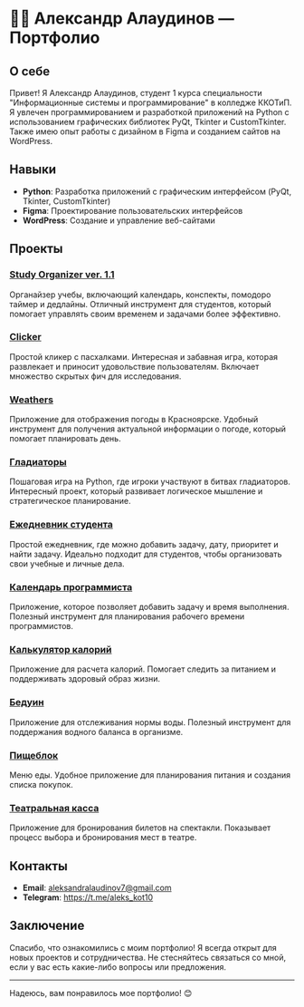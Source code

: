 # 👨‍💻 Александр Алаудинов — Портфолио

## О себе
Привет! Я Александр Алаудинов, студент 1 курса специальности "Информационные системы и программирование" в колледже ККОТиП. Я увлечен программированием и разработкой приложений на Python с использованием графических библиотек PyQt, Tkinter и CustomTkinter. Также имею опыт работы с дизайном в Figma и созданием сайтов на WordPress.

## Навыки
- **Python**: Разработка приложений с графическим интерфейсом (PyQt, Tkinter, CustomTkinter)
- **Figma**: Проектирование пользовательских интерфейсов
- **WordPress**: Создание и управление веб-сайтами

## Проекты

### [Study Organizer ver. 1.1](https://github.com/Alesandro515/Alesandro515/tree/main/Study%20organizer%20ver.%201.1)
Органайзер учебы, включающий календарь, конспекты, помодоро таймер и дедлайны. Отличный инструмент для студентов, который помогает управлять своим временем и задачами более эффективно.

### [Clicker](https://github.com/Alesandro515/Alesandro515/tree/main/cliker)
Простой кликер с пасхалками. Интересная и забавная игра, которая развлекает и приносит удовольствие пользователям. Включает множество скрытых фич для исследования.

### [Weathers](https://github.com/Alesandro515/Alesandro515/tree/main/weathers)
Приложение для отображения погоды в Красноярске. Удобный инструмент для получения актуальной информации о погоде, который помогает планировать день.

### [Гладиаторы](https://github.com/Alesandro515/Alesandro515/tree/main/%D0%93%D0%BB%D0%B0%D0%B4%D0%B8%D0%B0%D1%82%D0%BE%D1%80%D1%8B)
Пошаговая игра на Python, где игроки участвуют в битвах гладиаторов. Интересный проект, который развивает логическое мышление и стратегическое планирование.

### [Ежедневник студента](https://github.com/Alesandro515/Alesandro515/tree/main/%D0%95%D0%B6%D0%B5%D0%B4%D0%BD%D0%B5%D0%B2%D0%BD%D0%B8%D0%BA%20%D1%81%D1%82%D1%83%D0%B4%D0%B5%D0%BD%D1%82%D0%B0)
Простой ежедневник, где можно добавить задачу, дату, приоритет и найти задачу. Идеально подходит для студентов, чтобы организовать свои учебные и личные дела.

### [Календарь программиста](https://github.com/Alesandro515/Alesandro515/tree/main/%D0%9A%D0%B0%D0%BB%D0%B5%D0%BD%D0%B4%D0%B0%D1%80%D1%8C%20%D0%BF%D1%80%D0%BE%D0%B3%D1%80%D0%B0%D0%BC%D0%BC%D0%B8%D1%81%D1%82%D0%B0)
Приложение, которое позволяет добавить задачу и время выполнения. Полезный инструмент для планирования рабочего времени программистов.

### [Калькулятор калорий](https://github.com/Alesandro515/Alesandro515/tree/main/%D0%9A%D0%B0%D0%BB%D1%8C%D0%BA%D1%83%D0%BB%D1%8F%D1%82%D0%BE%D1%80%20%D0%BA%D0%B0%D0%BB%D0%BE%D1%80%D0%B8%D0%B9)
Приложение для расчета калорий. Помогает следить за питанием и поддерживать здоровый образ жизни.

### [Бедуин](https://github.com/Alesandro515/Alesandro515/tree/main/%D0%B1%D0%B5%D0%B4%D1%83%D0%B8%D0%BD)
Приложение для отслеживания нормы воды. Полезный инструмент для поддержания водного баланса в организме.

### [Пищеблок](https://github.com/Alesandro515/Alesandro515/tree/main/%D0%BF%D0%B8%D1%89%D0%B5%D0%B1%D0%BB%D0%BE%D0%BA)
Меню еды. Удобное приложение для планирования питания и создания списка покупок.

### [Театральная касса](https://github.com/Alesandro515/Alesandro515/tree/main/%D1%82%D0%B5%D0%BE%D1%82%D1%80%D0%B0%D0%BB%D1%8C%D0%BD%D0%B0%D1%8F%20%D0%BA%D0%B0%D1%81%D1%81%D0%B0)
Приложение для бронирования билетов на спектакли. Показывает процесс выбора и бронирования мест в театре.

## Контакты
- **Email**: aleksandralaudinov7@gmail.com
- **Telegram**: https://t.me/aleks_kot10

## Заключение
Спасибо, что ознакомились с моим портфолио! Я всегда открыт для новых проектов и сотрудничества. Не стесняйтесь связаться со мной, если у вас есть какие-либо вопросы или предложения.

---

Надеюсь, вам понравилось мое портфолио! 😊

